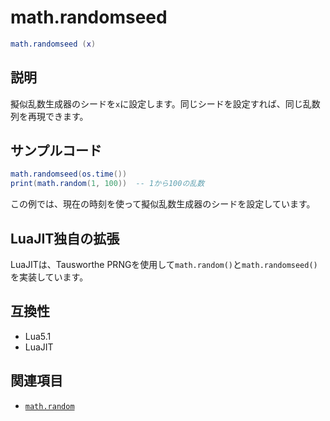 # math.randomseed

```lua
math.randomseed (x)
```

## 説明

擬似乱数生成器のシードを`x`に設定します。同じシードを設定すれば、同じ乱数列を再現できます。

## サンプルコード

```lua
math.randomseed(os.time())
print(math.random(1, 100))  -- 1から100の乱数
```

この例では、現在の時刻を使って擬似乱数生成器のシードを設定しています。

## LuaJIT独自の拡張

LuaJITは、Tausworthe PRNGを使用して`math.random()`と`math.randomseed()`を実装しています。

## 互換性

- Lua5.1
- LuaJIT

## 関連項目

- [`math.random`](random.md)